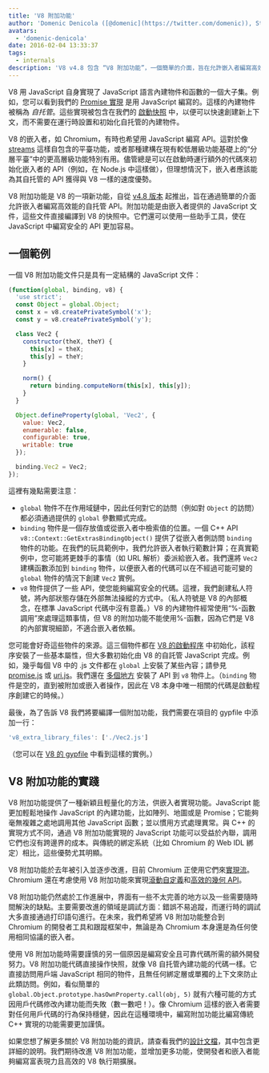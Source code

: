 ```yaml
---
title: 'V8 附加功能'
author: 'Domenic Denicola ([@domenic](https://twitter.com/domenic)), Streams 魔法師'
avatars:
  - 'domenic-denicola'
date: 2016-02-04 13:33:37
tags:
  - internals
description: 'V8 v4.8 包含 “V8 附加功能”，一個簡單的介面，旨在允許嵌入者編寫高效能的自托管 API。'
---
```

V8 用 JavaScript 自身實現了 JavaScript 語言內建物件和函數的一個大子集。例如，您可以看到我們的 [Promise 實現](https://code.google.com/p/chromium/codesearch#chromium/src/v8/src/js/promise.js) 是用 JavaScript 編寫的。這樣的內建物件被稱為 _自托管_。這些實現被包含在我們的 [啟動快照](/blog/custom-startup-snapshots) 中，以便可以快速創建新上下文，而不需要在運行時設置和初始化自托管的內建物件。

<!--truncate-->
V8 的嵌入者，如 Chromium，有時也希望用 JavaScript 編寫 API。這對於像 [streams](https://streams.spec.whatwg.org/) 這樣自包含的平臺功能，或者那種建構在現有較低層級功能基礎上的“分層平臺”中的更高層級功能特別有用。儘管總是可以在啟動時運行額外的代碼來初始化嵌入者的 API（例如，在 Node.js 中這樣做），但理想情況下，嵌入者應該能為其自托管的 API 獲得與 V8 一樣的速度優勢。

V8 附加功能是 V8 的一項新功能，自從 [v4.8 版本](/blog/v8-release-48) 起推出，旨在通過簡單的介面允許嵌入者編寫高效能的自托管 API。附加功能是由嵌入者提供的 JavaScript 文件，這些文件直接編譯到 V8 的快照中。它們還可以使用一些助手工具，使在 JavaScript 中編寫安全的 API 更加容易。

## 一個範例

一個 V8 附加功能文件只是具有一定結構的 JavaScript 文件：

```js
(function(global, binding, v8) {
  'use strict';
  const Object = global.Object;
  const x = v8.createPrivateSymbol('x');
  const y = v8.createPrivateSymbol('y');

  class Vec2 {
    constructor(theX, theY) {
      this[x] = theX;
      this[y] = theY;
    }

    norm() {
      return binding.computeNorm(this[x], this[y]);
    }
  }

  Object.defineProperty(global, 'Vec2', {
    value: Vec2,
    enumerable: false,
    configurable: true,
    writable: true
  });

  binding.Vec2 = Vec2;
});
```

這裡有幾點需要注意：

- `global` 物件不在作用域鏈中，因此任何對它的訪問（例如對 `Object` 的訪問）都必須通過提供的 `global` 參數顯式完成。
- `binding` 物件是一個存放值或從嵌入者中檢索值的位置。一個 C++ API `v8::Context::GetExtrasBindingObject()` 提供了從嵌入者側訪問 `binding` 物件的功能。在我們的玩具範例中，我們允許嵌入者執行範數計算；在真實範例中，您可能將更棘手的事情（如 URL 解析）委派給嵌入者。我們還將 `Vec2` 建構函數添加到 `binding` 物件，以便嵌入者的代碼可以在不經過可能可變的 `global` 物件的情況下創建 `Vec2` 實例。
- `v8` 物件提供了一些 API，使您能夠編寫安全的代碼。這裡，我們創建私人符號，將內部狀態存儲在外部無法操縱的方式中。（私人符號是 V8 的內部概念，在標準 JavaScript 代碼中沒有意義。）V8 的內建物件經常使用“%-函數調用”來處理這類事情，但 V8 的附加功能不能使用%-函數，因為它們是 V8 的內部實現細節，不適合嵌入者依賴。

您可能會好奇這些物件的來源。這三個物件都在 [V8 的啟動程序](https://code.google.com/p/chromium/codesearch#chromium/src/v8/src/bootstrapper.cc) 中初始化，該程序安裝了一些基本屬性，但大多數初始化由 V8 的自託管 JavaScript 完成。例如，幾乎每個 V8 中的 .js 文件都在 `global` 上安裝了某些內容；請參見 [promise.js](https://code.google.com/p/chromium/codesearch#chromium/src/v8/src/js/promise.js&sq=package:chromium&l=439) 或 [uri.js](https://code.google.com/p/chromium/codesearch#chromium/src/v8/src/js/uri.js&sq=package:chromium&l=371)。我們還在 [多個地方](https://code.google.com/p/chromium/codesearch#search/&q=extrasUtils&sq=package:chromium&type=cs) 安裝了 API 到 `v8` 物件上。（`binding` 物件是空的，直到被附加或嵌入者操作，因此在 V8 本身中唯一相關的代碼是啟動程序創建它的時候。）

最後，為了告訴 V8 我們將要編譯一個附加功能，我們需要在項目的 gypfile 中添加一行：

```js
'v8_extra_library_files': ['./Vec2.js']
```

（您可以在 [V8 的 gypfile](https://code.google.com/p/chromium/codesearch#chromium/src/v8/build/standalone.gypi&sq=package:chromium&type=cs&l=170) 中看到這樣的實例。）

## V8 附加功能的實踐

V8 附加功能提供了一種新穎且輕量化的方法，供嵌入者實現功能。JavaScript 能更加輕鬆地操作 JavaScript 的內建功能，比如陣列、地圖或是 Promise；它能夠毫無複雜之處地調用其他 JavaScript 函數；並以慣用方式處理異常。與 C++ 的實現方式不同，通過 V8 附加功能實現的 JavaScript 功能可以受益於內聯，調用它們也沒有跨邊界的成本。與傳統的綁定系統（比如 Chromium 的 Web IDL 綁定）相比，這些優勢尤其明顯。

V8 附加功能於去年被引入並逐步改進，目前 Chromium 正使用它們來[實現流](https://code.google.com/p/chromium/codesearch#chromium/src/third_party/WebKit/Source/core/streams/ReadableStream.js)。Chromium 還在考慮使用 V8 附加功能來實現[滾動自定義](https://codereview.chromium.org/1333323003)和[高效的幾何 API](https://groups.google.com/a/chromium.org/d/msg/blink-dev/V_bJNtOg0oM/VKbbYs-aAgAJ)。

V8 附加功能仍然處於工作進展中，界面有一些不太完善的地方以及一些需要隨時間解決的缺點。主要需要改進的領域是調試方面：錯誤不易追蹤，而運行時的調試大多直接通過打印語句進行。在未來，我們希望將 V8 附加功能整合到 Chromium 的開發者工具和跟蹤框架中，無論是為 Chromium 本身還是為任何使用相同協議的嵌入者。

使用 V8 附加功能時需要謹慎的另一個原因是編寫安全且可靠代碼所需的額外開發努力。V8 附加功能代碼直接操作快照，就像 V8 自托管內建功能的代碼一樣。它直接訪問用戶端 JavaScript 相同的物件，且無任何綁定層或單獨的上下文來防止此類訪問。例如，看似簡單的 `global.Object.prototype.hasOwnProperty.call(obj, 5)` 就有六種可能的方式因用戶代碼修改內建功能而失敗（數一數吧！）。像 Chromium 這樣的嵌入者需要對任何用戶代碼的行為保持穩健，因此在這種環境中，編寫附加功能比編寫傳統 C++ 實現的功能需要更加謹慎。

如果您想了解更多關於 V8 附加功能的資訊，請查看我們的[設計文檔](https://docs.google.com/document/d/1AT5-T0aHGp7Lt29vPWFr2-qG8r3l9CByyvKwEuA8Ec0/edit#heading=h.32abkvzeioyz)，其中包含更詳細的說明。我們期待改進 V8 附加功能，並增加更多功能，使開發者和嵌入者能夠編寫富表現力且高效的 V8 執行期擴展。
